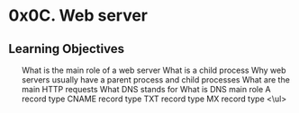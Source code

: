 # 0x0C. Web server

## Learning Objectives

<ul>
What is the main role of a web server
What is a child process
Why web servers usually have a parent process and child processes
What are the main HTTP requests
What DNS stands for
What is DNS main role
A record type
CNAME record type
TXT record type
MX record type
<\ul>